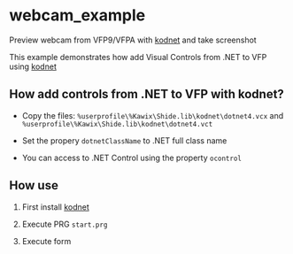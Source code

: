# webcam_example
Preview webcam from VFP9/VFPA with [kodnet](https://github.com/FoxShell/kodnet) and take screenshot

This example demonstrates how add Visual Controls from .NET to VFP using [kodnet](https://github.com/FoxShell/kodnet)

## How add controls from .NET to VFP with kodnet?

- Copy the files: ```%userprofile\%Kawix\Shide.lib\kodnet\dotnet4.vcx``` and ```%userprofile\%Kawix\Shide.lib\kodnet\dotnet4.vct```

- Set the propery ```dotnetClassName``` to .NET full class name

- You can access to .NET Control using the property ```ocontrol```


## How use

1. First install [kodnet](https://github.com/FoxShell/kodnet)

2. Execute PRG ```start.prg```

3. Execute form